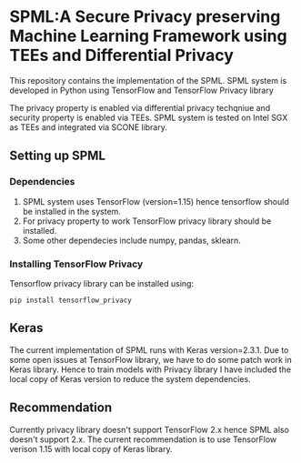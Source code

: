 # SPML:A Secure Privacy preserving Machine Learning Framework using TEEs and Differential Privacy

This repository contains the implementation of the SPML. SPML system is developed 
in Python using TensorFlow and TensorFlow Privacy library

The privacy property is enabled via differential privacy techqniue and security property is enabled via TEEs.
SPML system is tested on Intel SGX as TEEs and integrated via SCONE library.

## Setting up SPML

### Dependencies

1. SPML system uses TensorFlow (version=1.15) hence tensorflow should be installed in the system.
2. For privacy property to work TensorFlow privacy library should be installed.
3. Some other dependecies include numpy, pandas, sklearn.

### Installing TensorFlow Privacy
Tensorflow privacy library can be installed using:

```
pip install tensorflow_privacy
```

## Keras
The current implementation of SPML runs with Keras version=2.3.1. Due to some open issues at TensorFlow library, we have to do some patch work in Keras library. Hence to train models with Privacy library I have included the local copy of Keras version to reduce the system dependencies.

## Recommendation
Currently privacy library doesn't support TensorFlow 2.x hence SPML also doesn't support 2.x.
The current recommendation is to use TensorFlow verison 1.15 with local copy of Keras library.
